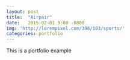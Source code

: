 ```yaml
---
layout: post
title:  "Airpair"
date:   2015-02-01 9:00 -0800
img: 'http://lorempixel.com/398/103/sports/'
categories: portfolio
---
```


This is a portfolio example